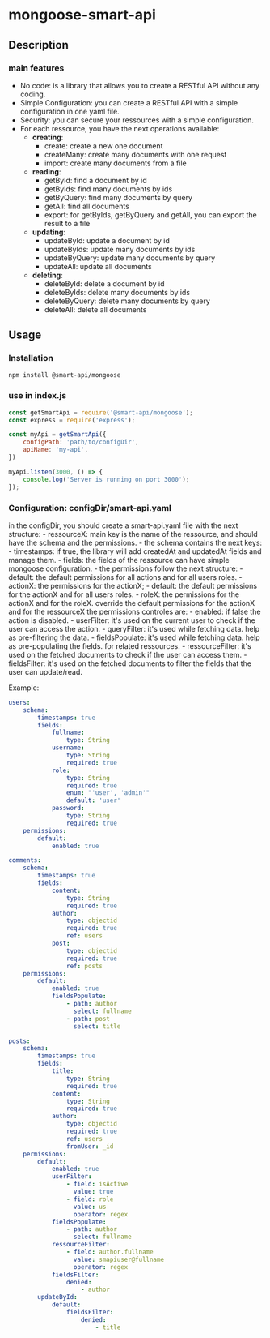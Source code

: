 # mongoose-smart-api
## Description
### main features
- No code: is a library that allows you to create a RESTful API without any coding.
- Simple Configuration: you can create a RESTful API with a simple configuration in one yaml file.
- Security: you can secure your ressources with a simple configuration.
- For each ressource, you have the next operations available:
    - **creating**:
        - create: create a new one document
        - createMany: create many documents with one request
        - import: create many documents from a file
    - **reading**:
        - getById: find a document by id
        - getByIds: find many documents by ids
        - getByQuery: find many documents by query
        - getAll: find all documents
        - export: for getByIds, getByQuery and getAll, you can export the result to a file
    - **updating**:
        - updateById: update a document by id
        - updateByIds: update many documents by ids
        - updateByQuery: update many documents by query
        - updateAll: update all documents
    - **deleting**:
        - deleteById: delete a document by id
        - deleteByIds: delete many documents by ids
        - deleteByQuery: delete many documents by query
        - deleteAll: delete all documents
## Usage
### Installation
```bash
npm install @smart-api/mongoose
```
### use in index.js
```javascript
const getSmartApi = require('@smart-api/mongoose');
const express = require('express');

const myApi = getSmartApi({
    configPath: 'path/to/configDir',
    apiName: 'my-api',
})

myApi.listen(3000, () => {
    console.log('Server is running on port 3000');
});

```
### Configuration: configDir/smart-api.yaml
in the configDir, you should create a smart-api.yaml file with the next structure:
    - ressourceX: main key is the name of the ressource, and should have the schema and the permissions.
        - the schema contains the next keys:
            - timestamps: if true, the library will add createdAt and updatedAt fields and manage them.
            - fields: the fields of the ressource can have simple mongoose configuration.
        - the permissions follow the next structure:
            - default: the default permissions for all actions and for all users roles.
            - actionX: the permissions for the actionX;
                - default: the default permissions for the actionX and for all users roles.
                - roleX: the permissions for the actionX and for the roleX. override the default permissions for the actionX and for the ressourceX
the permissions controles are:
    - enabled: if false the action is disabled.
    - userFilter: it's used on the current user to check if the user can access the action.
    - queryFilter: it's used while fetching data. help as pre-filtering the data.
    - fieldsPopulate: it's used while fetching data. help as pre-populating the fields. for related ressources.
    - ressourceFilter: it's used on the fetched documents to check if the user can access them.
    - fieldsFilter: it's used on the fetched documents to filter the fields that the user can update/read.

Example:
```yaml
users:
    schema:
        timestamps: true
        fields:
            fullname:
                type: String
            username:
                type: String
                required: true
            role:
                type: String
                required: true
                enum: "'user', 'admin'"
                default: 'user'
            password:
                type: String
                required: true
    permissions:
        default:
            enabled: true

comments:
    schema:
        timestamps: true
        fields:
            content:
                type: String
                required: true
            author:
                type: objectid
                required: true
                ref: users
            post:
                type: objectid
                required: true
                ref: posts
    permissions:
        default:
            enabled: true
            fieldsPopulate:
                - path: author
                  select: fullname
                - path: post
                  select: title

posts:
    schema:
        timestamps: true
        fields:
            title:
                type: String
                required: true
            content:
                type: String
                required: true
            author:
                type: objectid
                required: true
                ref: users
                fromUser: _id
    permissions:
        default:
            enabled: true
            userFilter:
                - field: isActive
                  value: true
                - field: role
                  value: us
                  operator: regex
            fieldsPopulate:
                - path: author
                  select: fullname
            ressourceFilter:
                - field: author.fullname
                  value: smapiuser@fullname
                  operator: regex
            fieldsFilter:
                denied:
                    - author
        updateById:
            default:
                fieldsFilter:
                    denied:
                        - title
```